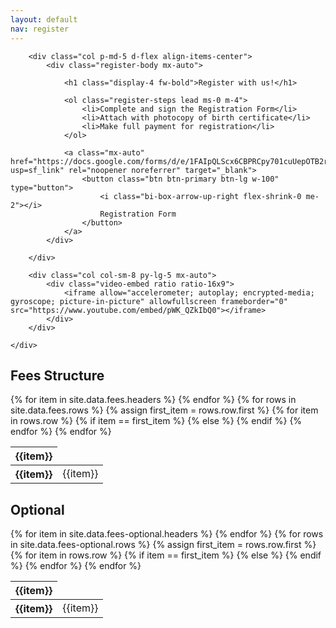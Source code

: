 ```yaml
---
layout: default
nav: register
---
```


<div class="container-fluid my-4">
    <div class="col-xl-10 mx-auto row row-cols-1 row-cols-lg-2 g-4">

        <div class="col p-md-5 d-flex align-items-center">
            <div class="register-body mx-auto">

                <h1 class="display-4 fw-bold">Register with us!</h1>

                <ol class="register-steps lead ms-0 m-4">
                    <li>Complete and sign the Registration Form</li>
                    <li>Attach with photocopy of birth certificate​</li>
                    <li>Make full payment for registration</li>
                </ol>

                <a class="mx-auto" href="https://docs.google.com/forms/d/e/1FAIpQLScx6CBPRCpy701cuUepOTB2r7_d0DdaYDuIRtPN5U5OtV7phQ/viewform?usp=sf_link" rel="noopener noreferrer" target="_blank">
                    <button class="btn btn-primary btn-lg w-100" type="button">
                        <i class="bi-box-arrow-up-right flex-shrink-0 me-2"></i>
                        Registration Form
                    </button>
                </a>
            </div>

        </div>

        <div class="col col-sm-8 py-lg-5 mx-auto">
            <div class="video-embed ratio ratio-16x9">
                <iframe allow="accelerometer; autoplay; encrypted-media; gyroscope; picture-in-picture" allowfullscreen frameborder="0" src="https://www.youtube.com/embed/pWK_QZkIbQ0"></iframe>
            </div>
        </div>

    </div>
</div>

<div class="container-md py-4">
    <h2 class="display-4">Fees Structure</h2>
    <div class="table-responsive">
        <table class="align-middle">
            <thead>
                {% for item in site.data.fees.headers %}
                    <th class="bg-red" scope="col">
                        {{item}}
                    </th>
                {% endfor %}
            </thead>
            <tbody class="table-group-divider">
                {% for rows in site.data.fees.rows %}
                    <tr>
                        {% assign first_item = rows.row.first %}
                        {% for item in rows.row %}
                            {% if item == first_item %}
                                <th>{{item}}</th>
                            {% else %}
                                <td>{{item}}</td>
                            {% endif %}
                        {% endfor %}
                    </tr>
                {% endfor %}
            </tbody>
        </table>
    </div>
</div>

<div class="container-md py-4">
    <h2 class="display-4">Optional</h2>
    <div class="table-responsive">
        <table class="align-middle">
            <thead>
                {% for item in site.data.fees-optional.headers %}
                    <th class="bg-blue" scope="col">
                        {{item}}
                    </th>
                {% endfor %}
            </thead>
            <tbody class="table-group-divider">
                {% for rows in site.data.fees-optional.rows %}
                    <tr>
                        {% assign first_item = rows.row.first %}
                        {% for item in rows.row %}
                            {% if item == first_item %}
                                <th>{{item}}</th>
                            {% else %}
                                <td>{{item}}</td>
                            {% endif %}
                        {% endfor %}
                    </tr>
                {% endfor %}
            </tbody>
        </table>
    </div>
</div>

